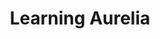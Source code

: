---
title:        "Learning Aurelia"
link:         "https://www.packtpub.com/web-development/learning-aurelia"
published:    true
---